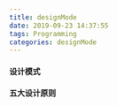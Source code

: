 ```yaml
---
title: designMode
date: 2019-09-23 14:37:55
tags: Programming
categories: designMode
---
```

#### 设计模式


#### 五大设计原则 